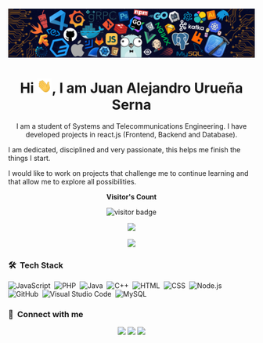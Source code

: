 <p align="center"><img src="https://raw.githubusercontent.com/KevinPatel04/KevinPatel04/master/header.png"></p>

<h1 align="center">Hi <img src="https://raw.githubusercontent.com/KevinPatel04/KevinPatel04/master/Hi.gif" width="30px">, I am Juan Alejandro Urueña Serna</h1>

<p align="center" width="150px">
I am a student of Systems and Telecommunications Engineering. I have developed projects in react.js (Frontend, Backend and Database).

I am dedicated, disciplined and very passionate, this helps me finish the things I start.

I would like to work on projects that challenge me to continue learning and that allow me to explore all possibilities.</p>

<p align="center"><b>Visitor's Count</b></p>
<p align="center"><img src="https://profile-counter.glitch.me/%7BUruena2603%7D/count.svg" alt="visitor badge"/></p>
<p align="center"><img src="https://github-readme-stats.vercel.app/api/top-langs/?username=Uruena2603&layout=compact&hide=TSQL&theme=chartreuse-dark"></p>
<p align="center" ><img src="https://github-readme-streak-stats.herokuapp.com?user=Uruena2603&theme=chartreuse-dark"></p>

### 🛠 &nbsp;Tech Stack

![JavaScript](https://img.shields.io/badge/-JavaScript-05122A?style=flat&logo=javascript)&nbsp;
![PHP](https://img.shields.io/badge/-PHP-05122A?style=flat&logo=php&logoColor=777BB4)&nbsp;
![Java](https://img.shields.io/badge/-Java-05122A?style=flat&logo=Java&logoColor=FFA518)&nbsp;
![C++](https://img.shields.io/badge/-C++-05122A?style=flat&logo=C%2B%2B&logoColor=00599C)&nbsp;
![HTML](https://img.shields.io/badge/-HTML-05122A?style=flat&logo=HTML5)&nbsp;
![CSS](https://img.shields.io/badge/-CSS-05122A?style=flat&logo=CSS3&logoColor=1572B6)&nbsp;
![Node.js](https://img.shields.io/badge/-Node.js-05122A?style=flat&logo=node.js&logoColor=339933)&nbsp;
![GitHub](https://img.shields.io/badge/-GitHub-05122A?style=flat&logo=github)&nbsp;
![Visual Studio Code](https://img.shields.io/badge/-Visual%20Studio%20Code-05122A?style=flat&logo=visual-studio-code&logoColor=007ACC)&nbsp;
![MySQL](https://img.shields.io/badge/-MySQL-05122A?style=flat&logo=mysql&logoColor=4479A1)&nbsp;


### :link: &nbsp;Connect with me

<p align="center">
<a href="mailto:alejourus2003@gmail.com"><img src="https://img.shields.io/badge/-alejourus2003@gmail.com-D14836?style=for-the-badge&logo=Gmail&logoColor=white"/></a>
<a href="https://www.instagram.com/uruena_15/"><img src="https://img.shields.io/badge/-uruena_15-E4405F?style=for-the-badge&logo=Instagram&logoColor=white"/></a>
<a href="Juan Alejandro Urueña Serna CV.png"><img src="https://img.shields.io/badge/CV-%230077B5?style=for-the-badge&logo=Document&logoColor=white"/></a>
</p>

